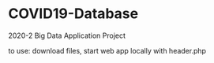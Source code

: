 # COVID19-Database
2020-2 Big Data Application Project

to use: download files, start web app locally with header.php
